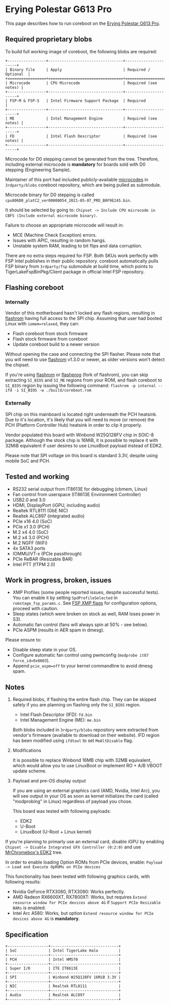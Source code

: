 # Erying Polestar G613 Pro

This page describes how to run coreboot on the [Erying Polestar G613 Pro].

## Required proprietary blobs

To build full working image of coreboot, the following blobs are required:

```{eval-rst}
+-----------------+---------------------------------+----------------------+
| Binary file     | Apply                           | Required / Optional  |
+=================+=================================+======================+
| Microcode       | CPU Microcode                   | Required (see notes) |
+-----------------+---------------------------------+----------------------+
| FSP-M & FSP-S   | Intel Firmware Support Package  | Required             |
+-----------------+---------------------------------+----------------------+
| ME              | Intel Management Engine         | Required (see notes) |
+-----------------+---------------------------------+----------------------+
| FD              | Intel Flash Descriptor          | Required (see notes) |
+-----------------+---------------------------------+----------------------+
```

Microcode for D0 stepping cannot be generated from the tree.
Therefore, including external microcode is **mandatory** for boards sold with
D0 stepping (Engineering Sample).

Maintainer of this port had included publicly-available [microcodes] in
`3rdparty/blobs` coreboot repository, which are being pulled as submodule.

Microcode binary for D0 stepping is called
`cpu806D0_platC2_ver00000054_2021-05-07_PRD_B0F9E245.bin`.

It should be selected by going to:
`Chipset -> Include CPU microcode in CBFS (Include external microcode binary)`.

Failure to choose an appropriate microcode will result in:
- MCE (Machine Check Exception) errors.
- Issues with APIC, resulting in random hangs.
- Unstable system RAM, leading to bit flips and data corruption.

There are no extra steps required for FSP.
Both SKUs work perfectly with FSP Intel publishes in their public repository.
coreboot automatically pulls FSP binary from `3rdparty/fsp` submodule
at build time, which points to TigerLakeFspBinPkg/Client package in
official Intel FSP repository.

## Flashing coreboot

### Internally

Vendor of this motherboard hasn't locked any flash regions, resulting in
[flashrom] having full access to the SPI chip.
Assuming that user had booted Linux with `iomem=relaxed`, they can:
- Flash coreboot from stock firmware
- Flash stock firmware from coreboot
- Update coreboot build to a newer version

Without opening the case and connecting the SPI flasher.
Please note that you will need to use [flashrom] v1.3.0 or newer,
as older versions won't detect the chipset.

If you're using [flashrom] or [flashprog] (fork of flashrom), you can
skip extracting `SI_BIOS` and `SI_ME` regions from your ROM, and flash
coreboot to `SI_BIOS` region by issuing the following command:
`flashrom -p internal --ifd -i SI_BIOS -w ./build/coreboot.rom`

### Externally

SPI chip on this mainboard is located right underneath the PCH heatsink.
Due to it's location, it's likely that you will need to move (or remove)
the PCH (Platform Controller Hub) heatsink in order to clip it properly.

Vendor populated this board with Winbond W25Q128FV chip in SOIC-8 package.
Although the stock chip is 16MiB, it is possible to replace it with 32MiB
equivalent if user desires to use LinuxBoot payload instead of EDK2.

Please note that SPI voltage on this board is standard 3.3V,
despite using mobile SoC and PCH.

## Tested and working

- RS232 serial output from IT8613E for debugging (cbmem, Linux)
- Fan control from userspace (IT8613E Environment Controller)
- USB2.0 and 3.0
- HDMI, DisplayPort (iGPU, including audio)
- Realtek RTL8111 (GbE NIC)
- Realtek ALC897 (integrated audio)
- PCIe x16 4.0 (SoC)
- PCIe x1 3.0 (PCH)
- M.2 x4 4.0 (SoC)
- M.2 x4 3.0 (PCH)
- M.2 NGFF (WiFi)
- 4x SATA3 ports
- IOMMU/VT-x (PCIe passthrough)
- PCIe ReBAR (Resizable BAR)
- Intel PTT (fTPM 2.0)

## Work in progress, broken, issues

- XMP Profiles (some people reported issues, despite successful tests).
You can enable it by setting `SpdProfileSelected` in `romstage_fsp_params.c`.
See [FSP XMP flags] for configuration options, proceed with caution.
- Sleep states (which were broken on stock as well, RAM loses power in S3).
- Automatic fan control (fans will always spin at 50% - see below).
- PCIe ASPM (results in AER spam in dmesg).

Please ensure to:
- Disable sleep state in your OS.
- Configure automatic fan control using pwmconfig
(`modprobe it87 force_id=0x8603`).
- Append `pcie_aspm=off` to your kernel commandline to avoid dmesg spam.

## Notes

1. Required blobs, if flashing the entire flash chip.
   They can be skipped safely if you are planning on flashing
   only the `SI_BIOS` region.
    - Intel Flash Descriptor (IFD): `fd.bin`
    - Intel Management Engine (ME): `me.bin`

    Both blobs included in `3rdparty/blobs` repository were extracted
    from vendor's firmware (available to download on their website).
    IFD region has been modified using `ifdtool` to set
    `MeAltDisable` flag.

2. Modifications

    It is possible to replace Winbond 16MB chip with 32MB equivalent,
    which would allow you to use LinuxBoot or implement
    RO + A/B VBOOT update scheme.

3. Payload and pre-OS display output

    If you are using an external graphics card (AMD, Nvidia, Intel Arc),
    you will see output in your OS as soon as kernel initializes the
    card (called "modprobing" in Linux) regardless of payload you chose.

    This board was tested with following payloads:
    - EDK2
    - U-Boot
    - LinuxBoot (U-Root + Linux kernel)

If you're planning to primarly use an external card, disable iGPU by
enabling `Chipset -> Disable Integrated GFX Controller (0:2:0)`
and use [MrChromebox's EDK2] tree.

In order to enable loading Option ROMs from PCIe devices, enable:
`Payload -> Load and Execute OpROMs on PCIe devices`

This functionality has been tested with following graphics cards,
with following results:
- Nvidia GeForce RTX3080, RTX3090: Works perfectly.
- AMD Radeon RX6600XT, RX7800XT: Works, but requires
`Extend resource window for PCIe devices above 4G` if `Support PCIe
Resizable BARs` is enabled.
- Intel Arc A580: Works, but option
`Extend resource window for PCIe devices above 4G` is **mandatory**.

## Specification

```{eval-rst}
+------------------+------------------------------+
| SoC              | Intel TigerLake Halo         |
+------------------+------------------------------+
| PCH              | Intel HM570                  |
+------------------+------------------------------+
| Super I/O        | ITE IT8613E                  |
+------------------+------------------------------+
| SPI              | Winbond W25Q128FV 16MiB 3.3V |
+------------------+------------------------------+
| NIC              | Realtek RTL8111              |
+------------------+------------------------------+
| Audio            | Realtek ALC897               |
+------------------+------------------------------+
```

[Erying Polestar G613 Pro]: https://www.erying.cc/products-detail/id-97.html
[microcodes]: https://github.com/platomav/CPUMicrocodes/tree/master/Intel
[FSP XMP Flags]: https://github.com/intel/FSP/blob/master/TigerLakeFspBinPkg/Client/Include/FspmUpd.h#L586-L591
[MrChromebox's EDK2]: https://github.com/MrChromebox/edk2
[flashrom]: https://flashrom.org/
[flashprog]: https://flashprog.org/wiki/Flashprog
